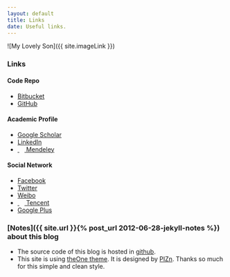 ```yaml
---
layout: default
title: Links
date: Useful links.
---
```


<article class="post">

![My Lovely Son]({{ site.imageLink }})

<h3>Links</h3>
<h4>Code Repo</h4>
<ul>
    <li><a href="{{ site.follow.bitbucket }}" target="_blank"><i class="icon-random"></i>Bitbucket</a></li>
    <li><a href="{{ site.follow.github }}" target="_blank"><i class="icon-github"></i>GitHub</a></li>
</ul>
<h4>Academic Profile</h4>
<ul>
    <li><a href="{{ site.follow.gscholar }}" target="_blank"><i class="icon-book"></i>Google Scholar</a></li>
    <li><a href="{{ site.follow.linkedin }}" target="_blank"><i class="icon-linkedin"></i>LinkedIn</a></li>
    <li><a href="{{ site.follow.mendeley }}" target="_blank">&nbsp;<img src="http://www.mendeley.com/graphics/favicon.ico" width="12" height="12" />&nbsp;Mendeley</a></li>
</ul>
<h4>Social Network</h4>
<ul>
    <li><a href="{{ site.follow.facebook }}" target="_blank"><i class="icon-facebook"></i>Facebook</a></li>
    <li><a href="{{ site.follow.twitter }}" target="_blank"><i class="icon-twitter"></i>Twitter</a></li>
    <li><a href="{{ site.follow.weibo }}" target="_blank"><i class="icon-rss"></i>Weibo</a></li>
    <li><a href="{{ site.follow.tencent }}" target="_blank">&nbsp;<img src="http://mat1.gtimg.com/www/mb/favicon.ico" width="12" height="12" />&nbsp;Tencent</a></li>
    <li><a href="{{ site.follow.google }}" target="_blank"><i class="icon-google-plus"></i>Google Plus</a></li>
</ul>

### [Notes]({{ site.url }}{% post_url 2012-06-28-jekyll-notes %}) about this blog

+ The source code of this blog is hosted in [<i class="icon-github-sign"></i>github](https://github.com/quxiaofeng/csxfqu).
+ This site is using [theOne theme](https://github.com/pizn/blogTheme). It is designed by [PIZn](http://www.pizn.net/14-11-2012/theone-blog-theme/). Thanks so much for this simple and clean style.     

<p></p>

</article>  


